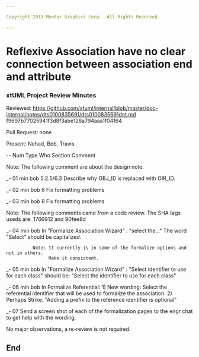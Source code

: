```yaml
---

Copyright 2013 Mentor Graphics Corp.  All Rights Reserved.

---
```


# Reflexive Association have no clear connection between association end and attribute
### xtUML Project Review Minutes

Reviewed: https://github.com/xtuml/internal/blob/master/doc-internal/notes/dts0100835691/dts0100835691dnt.md
           f9697b77025941f3d8f3abe128a794aaa1f04164
           
Pull Request: none
          
Present: Nehad, Bob, Travis

-- Num Type  Who  Section  Comment

Note: The following comment are about the design note.

_- 01  min   bob  5.2.5/6.3      Describe why OBJ_ID is replaced with OIR_ID.

_- 02  min   bob  6              Fix formatting problems

_- 03  min   bob  8              Fix formatting problems


Note: The following comments came from a code review.  The SHA tags useds are:
      1766912 and 90fee8d
    
_- 04  min   bob  In "Formalize Association Wizard" :
              "select the..."  The word "Select" should be capitalized.
              
              Note: It currently is in some of the formalize options and not in others.
                    Make it consistent.
 
 
_- 05  min   bob  In "Formalize Association Wizard" :
                "Select identifier to use for each class"
            should be:
                "Select the identifier to use for each class"
 
 
_- 06  min   bob  In Formalize Referential:
    1) 
      New wording:
      Select the referential identifier that will be used to formalize the association. 
    2) Perhaps Strike: 
        "Adding a prefix to the reference identifier is optional"

_- 07 Send a screen shot of each of the formalization pages to the engr chat to get
      help with the wording.
      
No major observations, a re-review is not required.


End
---
